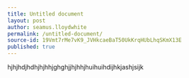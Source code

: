 ```yaml
---
title: Untitled document
layout: post
author: seamus.lloydwhite
permalink: /untitled-document/
source-id: 19Vmt7rMe7vK9_JVHkcaeBaT50UkKrqHUbLhqSKmX13E
published: true
---
```

hjhjhdjhdhjhjhhjghghjjhjhhjhuihuihdijhkjashjsijk


